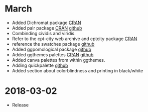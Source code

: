 # March

* Added Dichromat package [CRAN](https://cran.r-project.org/web/packages/dichromat/index.html)
* Added palr package [CRAN](https://cran.r-project.org/web/packages/palr/index.html) [github](https://github.com/AustralianAntarcticDivision/palr) 
* Combinding cividis and viridis.
* Refer to the cpt-city web archive and cptcity package [CRAN](https://cran.r-project.org/web/packages/cptcity/index.html)
* reference the swatches package [github](https://github.com/hrbrmstr/swatches)
* Added ggpomological package [github](https://github.com/gadenbuie/ggpomological)
* Added ggthemes palettes [CRAN](https://cran.rstudio.com/web/packages/ggthemes/) [github](https://github.com/jrnold/ggthemes)
* Added canva palettes from within ggthemes.
* Adding quickpalette [github](https://github.com/EmilHvitfeldt/quickpalette)
* Added section about colorblindness and printing in black/white

# 2018-03-02

* Release